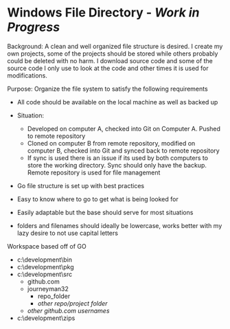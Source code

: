 # Windows File Directory - _Work in Progress_

Background: A clean and well organized file structure is desired. I create my own projects, some of the projects should be stored while others
probably could be deleted with no harm. I download source code and some of the source code I only use to look at the code and other times it is
used for modifications. 

Purpose: Organize the file system to satisfy the following requirements
  - All code should be available on the local machine as well as backed up
  - Situation: 
    - Developed on computer A, checked into Git on Computer A. Pushed to remote repository
    - Cloned on computer B from remote repository, modified on computer B, checked into Git and synced back to remote repository
    - If sync is used there is an issue if its used by both computers to store the working directory. Sync should only have the backup. Remote repository is used for file management
  
  - Go file structure is set up with best practices
  - Easy to know where to go to get what is being looked for
  - Easily adaptable but the base should serve for most situations
  - folders and filenames should ideally be lowercase, works better with my lazy desire to not use capital letters

Workspace based off of GO
- c:\development\bin
- c:\development\pkg
- c:\development\src
  - github.com
  - journeyman32
      - repo_folder
      - _other repo/project folder_
  - _other github.com usernames_
- c:\development\zips
